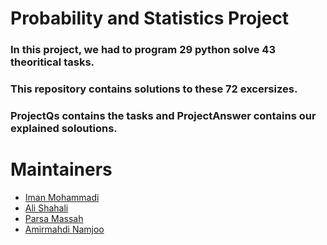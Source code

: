 # Probability and Statistics Project

### In this project, we had to program 29 python solve 43 theoritical tasks. 

### This repository contains solutions to these 72 excersizes.

### ProjectQs contains the tasks and ProjectAnswer contains our explained soloutions.

# Maintainers
- [Iman Mohammadi](https://github.com/Imanm02)
- [Ali Shahali](https://github.com/AlisaLC)
- [Parsa Massah](https://github.com/eyepatchss)
- [Amirmahdi Namjoo](https://github.com/ArminS1000)
